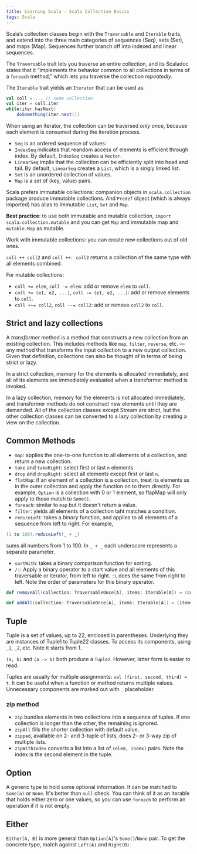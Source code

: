 ```yaml
---
title: Learning Scala - Scala Collection Basics
tags: Scala
---
```


Scala’s collection classes begin with the `Traversable` and `Iterable` traits, and extend into the three main categories of sequences (Seq), sets (Set), and maps (Map). Sequences further branch off into indexed and linear sequences.

The `Traversable` trait lets you traverse an entire collection, and its Scaladoc states that it “implements the behavior common to all collections in terms of a `foreach` method,” which lets you traverse the collection *repeatedly*.

The `Iterable` trait yields an `Iterator` that can be used as:
```scala
val coll = ... // some collection
val iter = coll.iter
while(iter.hasNext)
	doSomething(iter.next())
```
When using an iterator, the collection can be traversed *only once*, because each element is consumed during the iteration process.

* `Seq` is an ordered sequence of values:
 * `IndexSeq` indicates that reandom access of elements is efficient through index. By default, `IndexSeq` creates a `Vector`.
 * `LinearSeq` implis that the collection can be efficiently split into head and tail. By default, `LinearSeq` creates a `List`, which is a singly linked list.
* `Set` is an unordered collection of values.
* `Map` is a set of (key, value) pairs.

Scala prefers immutable collections: companion objects in `scala.collection` package produce immutable collections. And `Predef` object (which is always imported) has alias to immutable `List`, `Set` and `Map`.

**Best practice**: to use both immutable and mutable collection, `import scala.collection.mutable` and you can get `Map` and immutable map and `mutable.Map` as mutable.

Work with immutable collections: you can create new collections out of old ones.

`coll ++ coll2` and `coll ++: coll2` returns a collection of the same type with all elements combined.

For mutable collections:

* `coll += elem`, `coll -= elem`: add or remove `elem` to `coll`.
* `coll += (e1, e2, ...)`, `coll -= (e1, e2, ...)`: add or remove elements to `coll`.
* `coll ++= coll2`, `coll --= coll2`: add or remove `coll2` to `coll`.

## Strict and lazy collections
A *transformer* method is a method that constructs a new collection from an existing collection. This includes methods like `map`, `filter`, `reverse`, etc. — any method that transforms the input collection to a new output collection. Given that definition, collections can also be thought of in terms of being strict or lazy.

In a strict collection, memory for the elements is allocated immediately, and all of its elements are immediately evaluated when a transformer method is invoked.

In a lazy collection, memory for the elements is not allocated immediately, and transformer methods do not construct new elements until they are demanded. All of the collection classes except Stream are strict, but the other collection classes can be converted to a lazy collection by creating a view on the collection.

## Common Methods
* `map`: applies the one-to-one function to all elements of a collection, and return a new collection.
* `take` and `takeRight`: select first or last `n` elements.
* `drop` and `dropRight`: select all elements except first or last `n`.
* `flatMap`: if an element of a collection is a collection, treat its elements as in the outer collection and apply the function on to them directly. For example, `Option` is a collection with 0 or 1 element, so flapMap will only apply to those match to `Some()`.
* `foreach`: similar to `map` but it doesn't return a value.
* `filter`: yields all elements of a collection taht matches a condition.
* `reduceLeft`: takes a *binary* function, and applies to all elements of a sequence from left to right. For example,
```scala
(1 to 100).reduceLeft(_ + _)
```
sums all numbers from 1 to 100. In `_ + _` each underscore represents a separate parameter.
* `sortWith`: takes a binary comparison function for sorting.
* `/:`: Apply a binary operator to a start value and all elements of this traversable or iterator, from left to right. `:\` does the same from right to left. Note the order of parameters for this binary operator.

```scala
def removeAll(collection: TraversableOnce[A], items: Iterable[A]) = (collection /: items) { (coll, item) => coll.remove(item) }

def addAll(collection: TraversableOnce[A], items: Iterable[A]) = (items :\ collection) { (item, coll) => coll.add(item) }
```

## Tuple
Tuple is a set of values, up to 22, enclosed in parentheses. Underlying they are instances of Tuple1 to Tuple22 classes. To access its components, using `_1`, `_2`, etc. Note it starts from 1.

`(a, b)` and `(a -> b)` both produce a `Tuple2`. However, latter form is easier to read.

Tuples are usually for multiple assignments: `val (first, second, third) = t`. It can be useful when a function or method returns multiple values. Unnecessary components are marked out with `_` placeholder.

### zip method
* `zip` bundles elements in two collections into a sequence of tuples. If one collection is longer than the other, the remaining is ignored.
* `zipAll` fills the shorter collection with default value.
* `zipped`, available on 2- and 3-tuple of lists, does 2- or 3-way zip of multiple lists.
* `zipWithIndex` converts a list into a list of `(elem, index)` pairs. Note the index is the second element in the tuple.

## Option
A generic type to hold some optional information. It can be matched to `Some(a)` or `None`. It's better than `null` check. You can think of it as an iterable that holds either zero or one values, so you can use `foreach` to perform an operation if it is not empty.

## Either
`Either[A, B]` is more general than `Option[A]`'s `Some()`/`None` pair. To get the concrete type, match against `Left(A)` and `Right(B)`.